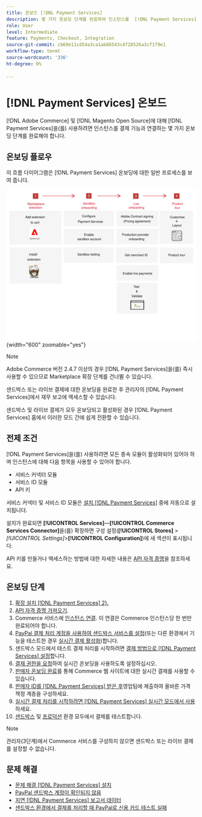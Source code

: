 ```yaml
---
title: 온보드 [!DNL Payment Services]
description: 몇 가지 온보딩 단계를 완료하여 인스턴스를  [!DNL Payment Services] 기능과 연결하십시오.
role: User
level: Intermediate
feature: Payments, Checkout, Integration
source-git-commit: cb69e11cd54a3ca1ab66543c4f28526a3cf1f9e1
workflow-type: tm+mt
source-wordcount: '336'
ht-degree: 0%

---
```


# [!DNL Payment Services] 온보드

[!DNL Adobe Commerce] 및 [!DNL Magento Open Source]에 대해 [!DNL Payment Services]을(를) 사용하려면 인스턴스를 결제 기능과 연결하는 몇 가지 온보딩 단계를 완료해야 합니다.

## 온보딩 플로우

이 흐름 다이어그램은 [!DNL Payment Services] 온보딩에 대한 일반 프로세스를 보여 줍니다.

![온보딩 흐름](assets/onboarding-diagram.svg){width="600" zoomable="yes"}

>[!NOTE]
>
> Adobe Commerce 버전 2.4.7 이상의 경우 [!DNL Payment Services]을(를) 즉시 사용할 수 있으므로 Marketplace 확장 단계를 건너뛸 수 있습니다.

샌드박스 또는 라이브 결제에 대한 온보딩을 완료한 후 관리자의 [!DNL Payment Services]에서 재무 보고에 액세스할 수 있습니다.

샌드박스 및 라이브 결제가 모두 온보딩되고 활성화된 경우 [!DNL Payment Services] 홈에서 이러한 모드 간에 쉽게 전환할 수 있습니다.

## 전제 조건

[!DNL Payment Services]을(를) 사용하려면 모든 종속 모듈이 활성화되어 있어야 하며 인스턴스에 대해 다음 항목을 사용할 수 있어야 합니다.

* 서비스 커넥터 모듈
* 서비스 ID 모듈
* API 키

서비스 커넥터 및 서비스 ID 모듈은 [설치 [!DNL Payment Services]](install.md) 중에 자동으로 설치됩니다.

설치가 완료되면 **[!UICONTROL Services]**—**[!UICONTROL Commerce Services Connector]**&#x200B;을(를) 확장하면 구성 설정(**[!UICONTROL Stores]** > _[!UICONTROL Settings]_>**[!UICONTROL Configuration]**)에 새 섹션이 표시됩니다.

API 키를 만들거나 액세스하는 방법에 대한 자세한 내용은 [API 자격 증명](#obtain-api-credentials)을 참조하세요.

## 온보딩 단계

1. [확장 설치 [!DNL Payment Services] 2&rbrace;.](install.md#get-payment-services)
1. [API 자격 증명 가져오기](connect.md#obtain-api-credentials).
1. Commerce 서비스에 [인스턴스 연결](connect.md#configure-commerce-services). 이 연결은 Commerce 인스턴스당 한 번만 완료되어야 합니다.
1. [PayPal 결제 처리 계정을 사용하여 샌드박스 서비스를 설정](sandbox.md#enable-sandbox-testing)(또는 다른 환경에서 기능을 테스트한 경우 [실시간 결제 활성화](sandbox.md#enable-live-payments))합니다.
1. 샌드박스 모드에서 테스트 결제 처리를 시작하려면 [결제 방법으로  [!DNL Payment Services] 설정](production.md#set-payment-services-as-payment-method)합니다.
1. [결제 권한을 요청](production.md#request-payments-entitlement-from-adobe)하여 실시간 온보딩을 사용하도록 설정하십시오.
1. [판매자 온보딩 완료](production.md#complete-merchant-onboarding)를 통해 Commerce 웹 사이트에 대한 실시간 결제를 사용할 수 있습니다.
1. [판매자 ID를  [!DNL Payment Services] 받은 후](production.md#configure-pricing-tier)영업팀에 제출하여 올바른 가격 책정 계층을 구성하세요.
1. [실시간 결제 처리를 시작하려면 [!DNL Payment Services] 실시간 모드에서 사용](production.md#enable-live-payments)하세요.
1. [샌드박스](sandbox.md#test-in-sandbox-environment) 및 [프로덕션](production.md#test-in-production) 환경 모두에서 결제를 테스트합니다.

>[!NOTE]
>
>관리자(3단계)에서 Commerce 서비스를 구성하지 않으면 샌드박스 또는 라이브 결제를 설정할 수 없습니다.

## 문제 해결

* [문제 해결 [!DNL Payment Services] 설치](https://experienceleague.adobe.com/docs/commerce-knowledge-base/kb/troubleshooting/payments/payservices-install.html?lang=en)
* [PayPal 샌드박스 계정이 확인되지 않음](https://experienceleague.adobe.com/docs/commerce-knowledge-base/kb/troubleshooting/payments/payservices-paypal-acct.html)
* [지연 [!DNL Payment Services] 보고서 데이터](https://experienceleague.adobe.com/docs/commerce-knowledge-base/kb/troubleshooting/payments/payservices-report-info-delayed.html)
* [샌드박스 환경에서 결제를 처리할 때 PayPal로 신용 카드 테스트 실패](https://experienceleague.adobe.com/docs/commerce-knowledge-base/kb/troubleshooting/payments/payservices-cc-sandbox-failure.html?lang=en)
